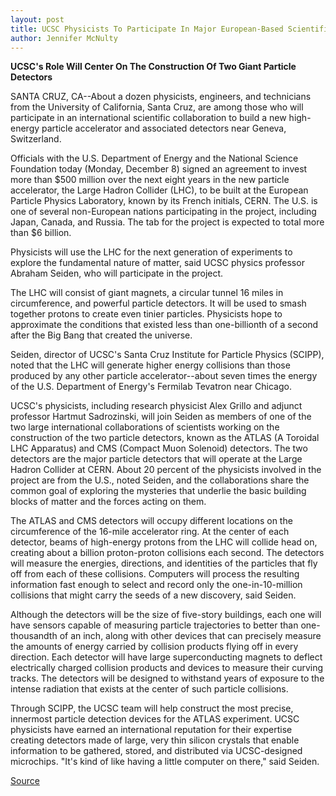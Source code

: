 ```yaml
---
layout: post
title: UCSC Physicists To Participate In Major European-Based Scientific Collaboration
author: Jennifer McNulty
---
```


**UCSC's Role Will Center On The Construction Of Two Giant Particle Detectors**

SANTA CRUZ, CA--About a dozen physicists, engineers, and technicians from  the University of California, Santa Cruz, are among those who will  participate in an international scientific collaboration to build a new high- energy particle accelerator and associated detectors near Geneva,  Switzerland.

Officials with the U.S. Department of Energy and the National Science  Foundation today (Monday, December 8) signed an agreement to invest more  than $500 million over the next eight years in the new particle accelerator,  the Large Hadron Collider (LHC), to be built at the European Particle Physics  Laboratory, known by its French initials, CERN. The U.S. is one of several  non-European nations participating in the project, including Japan, Canada,  and Russia. The tab for the project is expected to total more than $6 billion.

Physicists will use the LHC for the next generation of experiments to  explore the fundamental nature of matter, said UCSC physics professor  Abraham Seiden, who will participate in the project.

The LHC will consist of giant magnets, a circular tunnel 16 miles in  circumference, and powerful particle detectors. It will be used to smash  together protons to create even tinier particles. Physicists hope to  approximate the conditions that existed less than one-billionth of a second  after the Big Bang that created the universe.

Seiden, director of UCSC's Santa Cruz Institute for Particle Physics  (SCIPP), noted that the LHC will generate higher energy collisions than those  produced by any other particle accelerator--about seven times the energy of  the U.S. Department of Energy's Fermilab Tevatron near Chicago.

UCSC's physicists, including research physicist Alex Grillo and adjunct  professor Hartmut Sadrozinski, will join Seiden as members of one of the  two large international collaborations of scientists working on the  construction of the two particle detectors, known as the ATLAS (A Toroidal  LHC Apparatus) and CMS (Compact Muon Solenoid) detectors. The two  detectors are the major particle detectors that will operate at the Large  Hadron Collider at CERN. About 20 percent of the physicists involved in the  project are from the U.S., noted Seiden, and the collaborations share the  common goal of exploring the mysteries that underlie the basic building  blocks of matter and the forces acting on them.

The ATLAS and CMS detectors will occupy different locations on the  circumference of the 16-mile accelerator ring. At the center of each  detector, beams of high-energy protons from the LHC will collide head on,  creating about a billion proton-proton collisions each second. The detectors  will measure the energies, directions, and identities of the particles that  fly off from each of these collisions. Computers will process the resulting  information fast enough to select and record only the one-in-10-million  collisions that might carry the seeds of a new discovery, said Seiden.

Although the detectors will be the size of five-story buildings, each  one will have sensors capable of measuring particle trajectories to better  than one-thousandth of an inch, along with other devices that can precisely  measure the amounts of energy carried by collision products flying off in  every direction. Each detector will have large superconducting magnets to  deflect electrically charged collision products and devices to measure their  curving tracks. The detectors will be designed to withstand years of  exposure to the intense radiation that exists at the center of such particle  collisions.

Through SCIPP, the UCSC team will help construct the most precise,  innermost particle detection devices for the ATLAS experiment. UCSC  physicists have earned an international reputation for their expertise  creating detectors made of large, very thin silicon crystals that enable  information to be gathered, stored, and distributed via UCSC-designed  microchips. "It's kind of like having a little computer on there," said Seiden.

[Source](http://www1.ucsc.edu/news_events/press_releases/archive/97-98/12-97/120897-UCSC_physicists_par.html "Permalink to 120897-UCSC_physicists_par")
